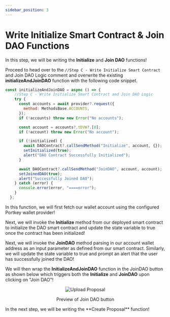 ```yaml
---
sidebar_position: 3
---
```


# Write Initialize Smart Contract & Join DAO Functions

In this step, we will be writing the **Initialize** and **Join DAO** functions!

Proceed to head over to the `//Step C - Write Initialize Smart Contract` and Join DAO Logic comment and overwrite the existing **initializeAndJoinDAO** function with the following code snippet.
```js showLineNumbers
const initializeAndJoinDAO = async () => {
    //Step C - Write Initialize Smart Contract and Join DAO Logic
    try {
      const accounts = await provider?.request({
        method: MethodsBase.ACCOUNTS,
      });
      if (!accounts) throw new Error("No accounts");

      const account = accounts?.tDVW?.[0];
      if (!account) throw new Error("No account");

      if (!initialized) {
        await DAOContract?.callSendMethod("Initialize", account, {});
        setInitialized(true);
        alert("DAO Contract Successfully Initialized");
      }

      await DAOContract?.callSendMethod("JoinDAO", account, account);
      setJoinedDAO(true);
      alert("Successfully Joined DAO");
    } catch (error) {
      console.error(error, "====error");
    }
  };
```

In this function, we will first fetch our wallet account using the configured Portkey wallet provider!

Next, we will invoke the **Initialize** method from our deployed smart contract to initialize the DAO smart contract and update the state variable to true once the contract has been initialized!

Next, we will invoke the **JoinDAO** method parsing in our account wallet address as an input parameter as defined from our smart contract. Similarly, we will update the state variable to true and prompt an alert that the user has successfully joined the DAO!

We will then wrap the **InitializeAndJoinDAO** function in the JoinDAO button as shown below which triggers both the **Initialize** and **JoinDAO** upon clicking on "Join DAO"!
<p align="center">
<img src="/img/fe-join-dao-button.png" alt="Upload Proposal" width=""/>
</p>

<p align="center">Preview of Join DAO button</p>
In the next step, we will be writing the **Create Proposal** function!
